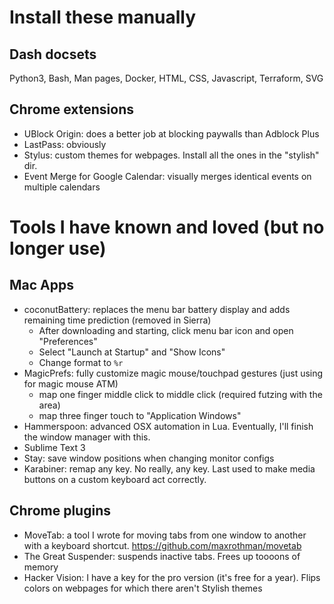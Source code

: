 # Install these manually

## Dash docsets
Python3, Bash, Man pages, Docker, HTML, CSS, Javascript, Terraform, SVG

## Chrome extensions

* UBlock Origin: does a better job at blocking paywalls than Adblock Plus
* LastPass: obviously
* Stylus: custom themes for webpages. Install all the ones in the "stylish" dir.
* Event Merge for Google Calendar: visually merges identical events on multiple calendars

# Tools I have known and loved (but no longer use)
## Mac Apps

* coconutBattery: replaces the menu bar battery display and adds remaining time prediction (removed in Sierra)
  * After downloading and starting, click menu bar icon and open "Preferences"
  * Select "Launch at Startup" and "Show Icons"
  * Change format to `%r`
* MagicPrefs: fully customize magic mouse/touchpad gestures (just using for magic mouse ATM)
  * map one finger middle click to middle click (required futzing with the area)
  * map three finger touch to "Application Windows"
* Hammerspoon: advanced OSX automation in Lua. Eventually, I'll finish the window manager with this.
* Sublime Text 3
* Stay: save window positions when changing monitor configs
* Karabiner: remap any key. No really, any key. Last used to make media buttons on a custom keyboard act correctly.

## Chrome plugins

* MoveTab: a tool I wrote for moving tabs from one window to another with a keyboard shortcut. https://github.com/maxrothman/movetab
* The Great Suspender: suspends inactive tabs. Frees up toooons of memory
* Hacker Vision: I have a key for the pro version (it's free for a year). Flips colors on webpages for which there aren't Stylish themes